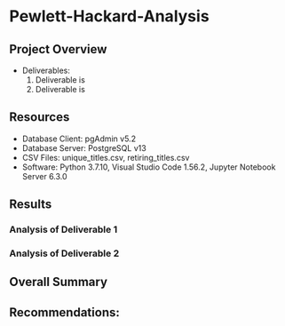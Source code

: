 # Pewlett-Hackard-Analysis


## Project Overview


- Deliverables:
  1. Deliverable is
  2. Deliverable is

## Resources
- Database Client: pgAdmin v5.2
- Database Server: PostgreSQL v13
- CSV Files: unique_titles.csv, retiring_titles.csv
- Software: Python 3.7.10, Visual Studio Code 1.56.2, Jupyter Notebook Server 6.3.0

## Results

### Analysis of Deliverable 1



### Analysis of Deliverable 2




## Overall Summary



## Recommendations: